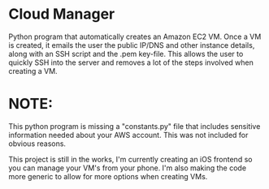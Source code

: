 # Cloud Manager

Python program that automatically creates an Amazon EC2 VM. Once a VM is created, it emails the user the public IP/DNS and other instance details, along with an SSH script and the .pem key-file. This allows the user to quickly SSH into the server and removes a lot of the steps involved when creating a VM. 

# NOTE:
This python program is missing a "constants.py" file that includes sensitive information needed about your AWS account. This was not included for obvious reasons.

This project is still in the works, I'm currently creating an iOS frontend so you can manage your VM's from your phone. I'm also making the code more generic to allow for more options when creating VMs. 
